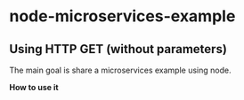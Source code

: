 # node-microservices-example
Using HTTP GET (without parameters)
---
The main goal is share a microservices example using node.

**How to use it**

<!-- Here information about how to use use the code -->
